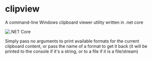 # clipview
A command-line Windows clipboard viewer utility written in .net core

![.NET Core](https://github.com/asklar/clipview/workflows/.NET%20Core/badge.svg)

Simply pass no arguments to print available formats for the current clipboard content, or pass the name of a format to get it back (it will be printed to the console if it's a string, or to a file if it is a file/stream)

